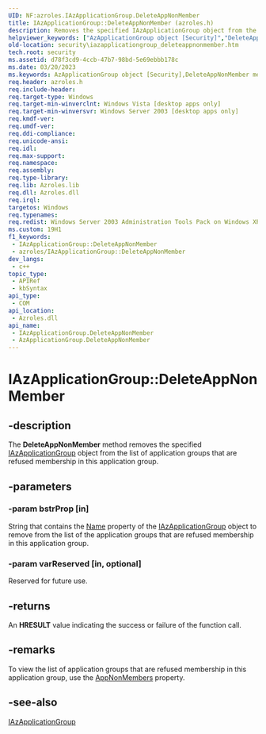 ```yaml
---
UID: NF:azroles.IAzApplicationGroup.DeleteAppNonMember
title: IAzApplicationGroup::DeleteAppNonMember (azroles.h)
description: Removes the specified IAzApplicationGroup object from the list of application groups that are refused membership in this application group.
helpviewer_keywords: ["AzApplicationGroup object [Security]","DeleteAppNonMember method","DeleteAppNonMember","DeleteAppNonMember method [Security]","DeleteAppNonMember method [Security]","AzApplicationGroup object","DeleteAppNonMember method [Security]","IAzApplicationGroup interface","IAzApplicationGroup interface [Security]","DeleteAppNonMember method","IAzApplicationGroup.DeleteAppNonMember","IAzApplicationGroup::DeleteAppNonMember","azroles/IAzApplicationGroup::DeleteAppNonMember","security.iazapplicationgroup_deleteappnonmember"]
old-location: security\iazapplicationgroup_deleteappnonmember.htm
tech.root: security
ms.assetid: d78f3cd9-4ccb-47b7-98bd-5e69ebbb178c
ms.date: 03/20/2023
ms.keywords: AzApplicationGroup object [Security],DeleteAppNonMember method, DeleteAppNonMember, DeleteAppNonMember method [Security], DeleteAppNonMember method [Security],AzApplicationGroup object, DeleteAppNonMember method [Security],IAzApplicationGroup interface, IAzApplicationGroup interface [Security],DeleteAppNonMember method, IAzApplicationGroup.DeleteAppNonMember, IAzApplicationGroup::DeleteAppNonMember, azroles/IAzApplicationGroup::DeleteAppNonMember, security.iazapplicationgroup_deleteappnonmember
req.header: azroles.h
req.include-header: 
req.target-type: Windows
req.target-min-winverclnt: Windows Vista [desktop apps only]
req.target-min-winversvr: Windows Server 2003 [desktop apps only]
req.kmdf-ver: 
req.umdf-ver: 
req.ddi-compliance: 
req.unicode-ansi: 
req.idl: 
req.max-support: 
req.namespace: 
req.assembly: 
req.type-library: 
req.lib: Azroles.lib
req.dll: Azroles.dll
req.irql: 
targetos: Windows
req.typenames: 
req.redist: Windows Server 2003 Administration Tools Pack on Windows XP
ms.custom: 19H1
f1_keywords:
 - IAzApplicationGroup::DeleteAppNonMember
 - azroles/IAzApplicationGroup::DeleteAppNonMember
dev_langs:
 - c++
topic_type:
 - APIRef
 - kbSyntax
api_type:
 - COM
api_location:
 - Azroles.dll
api_name:
 - IAzApplicationGroup.DeleteAppNonMember
 - AzApplicationGroup.DeleteAppNonMember
---
```


# IAzApplicationGroup::DeleteAppNonMember

## -description

The **DeleteAppNonMember** method removes the specified [IAzApplicationGroup](nn-azroles-iazapplicationgroup.md) object from the list of application groups that are refused membership in this application group.

## -parameters

### -param bstrProp [in]

String that contains the [Name](nf-azroles-iazapplicationgroup-get_name.md) property of the [IAzApplicationGroup](nn-azroles-iazapplicationgroup.md) object to remove from the list of the application groups that are refused membership in this application group.

### -param varReserved [in, optional]

Reserved for future use.

## -returns

An **HRESULT** value indicating the success or failure of the function call.

## -remarks

To view the list of application groups that are refused membership in this application group, use the [AppNonMembers](nf-azroles-iazapplicationgroup-get_appnonmembers.md) property.

## -see-also

[IAzApplicationGroup](nn-azroles-iazapplicationgroup.md)

